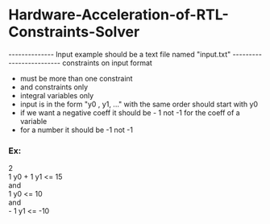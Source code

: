 # Hardware-Acceleration-of-RTL-Constraints-Solver

-------------- Input example should be a text file named "input.txt" -------------------------
constraints on input format
- must be more than one constraint
- and constraints only
- integral variables only
- input is in the form "y0 , y1, ..." with the same order should start with y0
- if we want a negative coeff it should be - 1 not -1 for the coeff of a variable
- for a number it should be -1 not -1
<h3>Ex:</h3>
<div>
2 <br>
1 y0 + 1 y1 <= 15 <br>
and <br>
1 y0 <= 10 <br>
and <br>
- 1 y1 <= -10 <br>
         </div>
